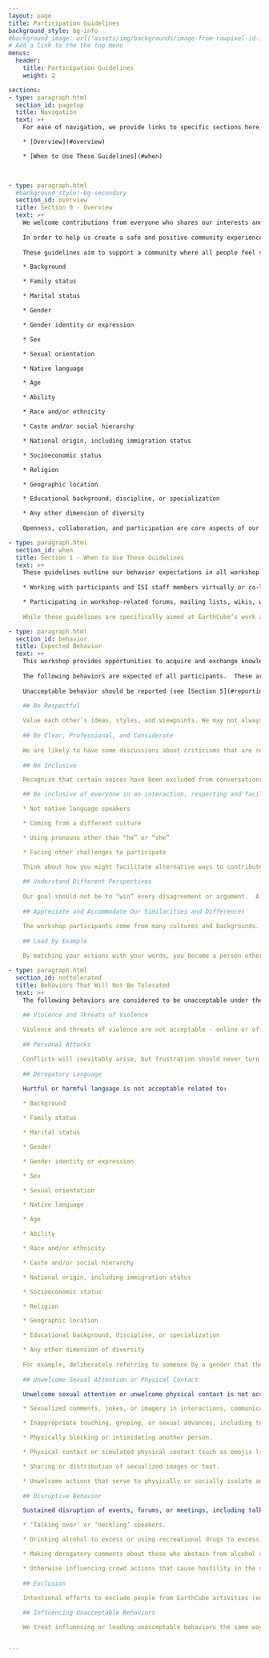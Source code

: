 ```yaml
---
layout: page
title: Participation Guidelines
background_style: bg-info
#background_image: url('assets/img/backgrounds/image-from-rawpixel-id-1199650-jpeg.jpg')
# Add a link to the the top menu
menus:
  header:
    title: Participation Guidelines
    weight: 2

sections:
- type: paragraph.html
  section_id: pagetop
  title: Navigation
  text: >+
    For ease of navigation, we provide links to specific sections here, but we encourage you to read the entire document.  

    * [Overview](#overview)  

    * [When to Use These Guidelines](#when)  
  


- type: paragraph.html
  #background_style: bg-secondary
  section_id: overview
  title: Section 0 - Overview
  text: >+
    We welcome contributions from everyone who shares our interests and wants to contribute in a healthy and constructive manner within our community.
      
    In order to help us create a safe and positive community experience we have adopted these Community Participation Guidelines, and we require all those who participate to agree and adhere to these guidelines. The Community Participation Guidelines describe expected behaviors and responsibilities for an individual, group, or organization when involved with the Building Upon the EarthCube Community Workshop.
      
    These guidelines aim to support a community where all people feel safe to participate, introduce new ideas, and inspire others, regardless of:  

    * Background

    * Family status

    * Marital status

    * Gender

    * Gender identity or expression

    * Sex

    * Sexual orientation

    * Native language

    * Age

    * Ability 

    * Race and/or ethnicity

    * Caste and/or social hierarchy

    * National origin, including immigration status

    * Socioeconomic status

    * Religion

    * Geographic location

    * Educational background, discipline, or specialization

    * Any other dimension of diversity  
    
    Openness, collaboration, and participation are core aspects of our work. Diversity enriches our community, and we actively seek participation from those who increase it. These guidelines exist to further empower individuals and groups to interact and collaborate for mutual benefit.

- type: paragraph.html
  section_id: when
  title: Section 1 - When to Use These Guidelines
  text: >+
    These guidelines outline our behavior expectations in all workshop activities, both offline and online. Your continued participation is contingent upon following these guidelines. These activities include but are not limited to:  
    
    * Working with participants and ISI staff members virtually or co-located.

    * Participating in workshop-related forums, mailing lists, wikis, websites, Slack channels, GitHub issues, group or person-to-person meetings, and correspondence.    
​
    While these guidelines are specifically aimed at EarthCube’s work and community, we recognize that actions taken outside of EarthCube’s online or in-person spaces could impact community health. For example, actions taken outside of EarthCube’s spaces by an EarthCube community member against another EarthCube community member may warrant corrective measures as detailed later in the [Section 4](#consequences) of this document.

- type: paragraph.html
  section_id: behavior
  title: Expected Behavior
  text: >+
    This workshop provides opportunities to acquire and exchange knowledge across communities. We each share the responsibility to serve as models for meeting behavioral expectations.      
    
    The following behaviors are expected of all participants.  These are the broad standards we hold ourselves to within the community.  Specific behaviors that the organizing committee is capable of directly responding to are detailed in [Section 3](#nottolerated).   
    
    Unacceptable behavior should be reported (see [Section 5](#reporting)) as this assists in correcting and addressing unwelcome behavior, and can help establish a pattern of unacceptable behaviors or an unwelcoming community culture.     
​
    ## Be Respectful  

    Value each other’s ideas, styles, and viewpoints. We may not always agree, but disagreement is no excuse for poor manners. Be open to different possibilities, different viewpoints and to being wrong. Be respectful in all interactions and communications, especially when debating the merits of different options. Be aware of your impact and how intense interactions may affect people. Be direct, constructive, and positive. Take responsibility for your impact and your mistakes – if someone says they have been harmed through your words or actions, listen carefully, apologize sincerely, and correct the behavior going forward.  
​
    ## Be Clear, Professional, and Considerate  
    
    We are likely to have some discussions about criticisms that are respectful and those that are not. We must be able to speak clearly when we disagree and when we think we need to improve. We cannot withhold hard truths. Doing so respectfully is hard, doing so when others don’t seem to be listening is harder, and hearing such comments when one is the recipient can be even harder still. We need to be honest and clear, as well as respectful and considerate.    
​
    ## Be Inclusive  

    Recognize that certain voices have been excluded from conversations, and that inclusion is an important component of equity, therefore actively seek diverse perspectives. Diverse views on teams power innovation, even if diversity is not always comfortable. Encourage all voices. Help new perspectives be heard and listen actively. Be aware of how much time is taken up by dominant members of the group. Provide alternative ways to contribute or participate when possible.    

    ## Be inclusive of everyone in an interaction, respecting and facilitating people’s participation whether they are:

    * Not native language speakers

    * Coming from a different culture

    * Using pronouns other than “he” or “she”

    * Facing other challenges to participate

    Think about how you might facilitate alternative ways to contribute or participate. If you find yourself dominating a discussion, step back. Be an advocate for others’ voices. Make way for other voices and listen actively to them. For example, consider venue and inclusiveness. Setting informal meetings in bars or meeting for ‘Happy Hour’ may not be a safe setting for all members of the community. Consider other models, such as a meal or utilizing a professional meeting setting. Standing receptions (including poster sessions) with belly bars or high top tables or no seating only are not inclusive nor accessible to people who are differently abled.
​
    ## Understand Different Perspectives  
    
    Our goal should not be to “win” every disagreement or argument.  A more productive goal is to be open to ideas that make our own ideas better. Strive to be an example for inclusive thinking. “Winning” is when different perspectives make our work richer and stronger.
​
    ## Appreciate and Accommodate Our Similarities and Differences  

    The workshop participants come from many cultures and backgrounds. Cultural differences encompass everything from official religious observances, to personal habits, to clothing and more. Be respectful of people with different cultural practices, attitudes, and beliefs. Work to eliminate your own biases, prejudices, and discriminatory practices, and act as an advocate for others. Think of others’ needs from their points of view. Appreciate that tone of voice and conflict responses may differ across cultural backgrounds. Use preferred titles (including pronouns). Respect people’s right to privacy and confidentiality with respect to their cultural background,  personal beliefs, and social expression. It is unrealistic to expect participants to know the cultural practices of every ethnic and cultural group, but participants are expected to be open to learning from and educating others as well as educating themselves. 
​
    ## Lead by Example  
    
    By matching your actions with your words, you become a person others want to follow. Your actions influence others to behave and respond in ways that are valuable and appropriate for our organizational outcomes. Design your community and your work for inclusion. Hold yourself and others accountable for inclusive behaviors.  

- type: paragraph.html
  section_id: nottolerated
  title: Behaviors That Will Not Be Tolerated
  text: >+
    The following behaviors are considered to be unacceptable under these guidelines.  While this section details specific behaviors, it should also be clear that patterns of disruptive or offending behavior are also permissive to report.
​
    ## Violence and Threats of Violence

    Violence and threats of violence are not acceptable - online or offline. These include incitement of violence toward any individual, including encouraging a person to commit self-harm. These also include posting or threatening to post other people’s personally identifiable information (“doxxing”) online.
 
    ## Personal Attacks  

    Conflicts will inevitably arise, but frustration should never turn into a personal attack. It is not okay to insult, demean, or belittle others. Attacking someone for their opinions, beliefs, and ideas is not acceptable. It is important to speak clearly when we disagree and when we think, as a community, we need to improve. Such discussions must be conducted respectfully and professionally, remaining focused on the issue at hand.  
​
    ## Derogatory Language
    
    Hurtful or harmful language is not acceptable related to: 

    * Background

    * Family status

    * Marital status

    * Gender  

    * Gender identity or expression

    * Sex

    * Sexual orientation

    * Native language

    * Age

    * Ability 

    * Race and/or ethnicity

    * Caste and/or social hierarchy

    * National origin, including immigration status

    * Socioeconomic status

    * Religion

    * Geographic location

    * Educational background, discipline, or specialization

    * Any other dimension of diversity
 
    For example, deliberately referring to someone by a gender that they do not identify with, and/or questioning the legitimacy of an individual’s gender identity is considered harmful language. If you’re unsure if a word is derogatory, don’t use it. Subtle and/or indirect discrimination is also considered hurtful or harmful language; when asked to stop, stop the behavior in question.
​
    ## Unwelcome Sexual Attention or Physical Contact

    Unwelcome sexual attention or unwelcome physical contact is not acceptable. This includes, but is not limited to, the following:

    * Sexualized comments, jokes, or imagery in interactions, communications, or presentation materials.

    * Inappropriate touching, groping, or sexual advances, including touching a person without permission and touching sensitive areas such as their hair, pregnant stomach, mobility device (wheelchair, scooter, etc.), or tattoos.

    * Physically blocking or intimidating another person.

    * Physical contact or simulated physical contact (such as emojis like “kiss”) without affirmative (explicit) consent.

    * Sharing or distribution of sexualized images or text.

    * Unwelcome actions that serve to physically or socially isolate an individual.
​
    ## Disruptive Behavior  

    Sustained disruption of events, forums, or meetings, including talks and presentations, will not be tolerated. This includes:

    * ‘Talking over’ or ‘heckling’ speakers.  

    * Drinking alcohol to excess or using recreational drugs to excess, or pushing others to do so.  

    * Making derogatory comments about those who abstain from alcohol or other substances, talking about their abstinence or preferences to others, or pressuring them to partake - physically or through jeering.  

    * Otherwise influencing crowd actions that cause hostility in the session.
 
    ## Exclusion  

    Intentional efforts to exclude people from EarthCube activities (except as a consequence of these guidelines or other official action) are not acceptable. 
 
    ## Influencing Unacceptable Behaviors  

    We treat influencing or leading unacceptable behaviors the same way we treat the unacceptable behaviors themselves. Thus, the same consequences ([Section 4](#consequences)) apply.


---
```

